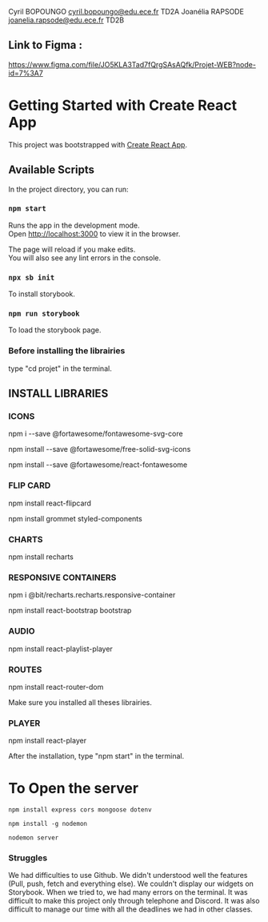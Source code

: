 Cyril BOPOUNGO      cyril.bopoungo@edu.ece.fr      TD2A
Joanélia RAPSODE    joanelia.rapsode@edu.ece.fr    TD2B

## Link to Figma :

https://www.figma.com/file/JO5KLA3Tad7fQrgSAsAQfk/Projet-WEB?node-id=7%3A7

# Getting Started with Create React App

This project was bootstrapped with [Create React App](https://github.com/facebook/create-react-app).


## Available Scripts

In the project directory, you can run:

### `npm start`

Runs the app in the development mode.\
Open [http://localhost:3000](http://localhost:3000) to view it in the browser.

The page will reload if you make edits.\
You will also see any lint errors in the console.

###  `npx sb init`
To install storybook.

### `npm run storybook`
To load the storybook page.
### Before installing the librairies 

type "cd projet" in the terminal.
## INSTALL LIBRARIES

### ICONS
npm i --save @fortawesome/fontawesome-svg-core

npm install --save @fortawesome/free-solid-svg-icons

npm install --save @fortawesome/react-fontawesome

### FLIP CARD

npm install react-flipcard

npm install grommet styled-components

### CHARTS

npm install recharts

### RESPONSIVE CONTAINERS

npm i @bit/recharts.recharts.responsive-container

npm install react-bootstrap bootstrap

### AUDIO

npm install react-playlist-player

### ROUTES

npm install react-router-dom

Make sure you installed all theses librairies.

### PLAYER
npm install react-player


After the installation, type "npm start" in the terminal.

# To Open the server


`npm install express cors mongoose dotenv`

`npm install -g nodemon `

`nodemon server`




### Struggles

We had difficulties to use Github. We didn't understood well the features (Pull, push, fetch and everything else).
We couldn't display our widgets on  Storybook. When we tried to, we had many errors on the terminal.
It was difficult to make this project only through telephone and Discord.
It was also difficult to manage our time with all the deadlines we had in other classes.
